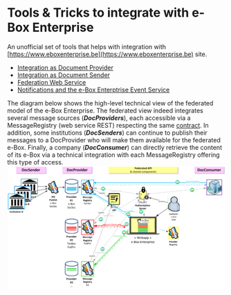 # Tools & Tricks to integrate with e-Box Enterprise
 
An unofficial set of tools that helps with integration with [https://www.eboxenterprise.be](https://www.eboxenterprise.be) site.

- [Integration as Document Provider](document_provider/document_provider.md)
- [Integration as Document Sender](document_sender/document_sender.md)
- [Federation Web Service](federation/federation_ws.md)
- [Notifications and the e-Box Enterptrise Event Service](federation/enterprise_ebox_event_service.md)

The diagram below shows the high-level technical view of the federated model of the e-Box Enterprise. The federated view indeed integrates several message sources (***DocProviders***), each accessible via a MessageRegistry (web service REST) respecting the same [contract](openapi/ebox-rest-2.1.yaml).
In addition, some institutions (***DocSenders***) can continue to publish their messages to a DocProvider who will make them available for the federated e-Box.
Finally, a company (***DocConsumer***) can directly retrieve the content of its e-Box via a technical integration with each MessageRegistry offering this type of access.
![Diagram: high-level technical viewDiagram: high-level technical view](media/senderProviderConsumerView.png)